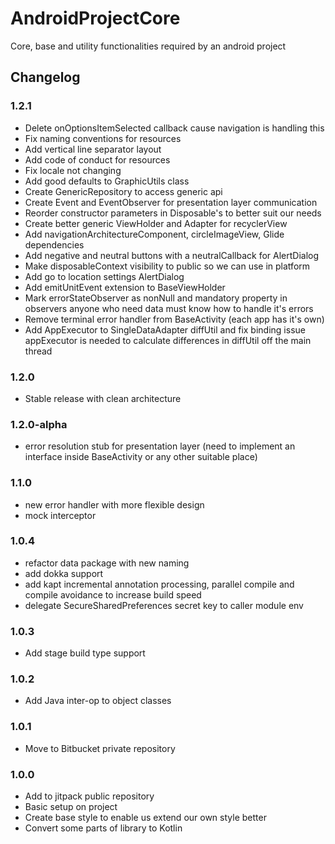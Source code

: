 # AndroidProjectCore

Core, base and utility functionalities required by an android project

## Changelog
### 1.2.1
- Delete onOptionsItemSelected callback cause navigation is handling this
- Fix naming conventions for resources
- Add vertical line separator layout
- Add code of conduct for resources
- Fix locale not changing
- Add good defaults to GraphicUtils class
- Create GenericRepository to access generic api
- Create Event and EventObserver for presentation layer communication
- Reorder constructor parameters in Disposable's to better suit our needs
- Create better generic ViewHolder and Adapter for recyclerView
- Add navigationArchitectureComponent, circleImageView, Glide dependencies
- Add negative and neutral buttons with a neutralCallback for AlertDialog
- Make disposableContext visibility to public so we can use in platform
- Add go to location settings AlertDialog
- Add emitUnitEvent extension to BaseViewHolder
- Mark errorStateObserver as nonNull and mandatory property in observers
   anyone who need data must know how to handle it's errors
- Remove terminal error handler from BaseActivity (each app has it's own)
- Add AppExecutor to SingleDataAdapter diffUtil and fix binding issue
   appExecutor is needed to calculate differences in diffUtil off the main thread

### 1.2.0
- Stable release with clean architecture

### 1.2.0-alpha
- error resolution stub for presentation layer (need to implement an interface inside BaseActivity or any other suitable place)

### 1.1.0
- new error handler with more flexible design
- mock interceptor

### 1.0.4
- refactor data package with new naming
- add dokka support
- add kapt incremental annotation processing, parallel compile and compile avoidance to increase build speed
- delegate SecureSharedPreferences secret key to caller module env

### 1.0.3
- Add stage build type support

### 1.0.2
- Add Java inter-op to object classes

### 1.0.1
- Move to Bitbucket private repository

### 1.0.0
- Add to jitpack public repository
- Basic setup on project
- Create base style to enable us extend our own style better
- Convert some parts of library to Kotlin
